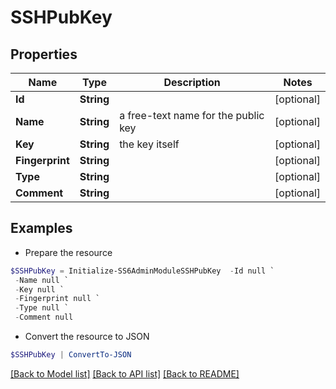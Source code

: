 # SSHPubKey
## Properties

Name | Type | Description | Notes
------------ | ------------- | ------------- | -------------
**Id** | **String** |  | [optional] 
**Name** | **String** | a free-text name for the public key | [optional] 
**Key** | **String** | the key itself | [optional] 
**Fingerprint** | **String** |  | [optional] 
**Type** | **String** |  | [optional] 
**Comment** | **String** |  | [optional] 

## Examples

- Prepare the resource
```powershell
$SSHPubKey = Initialize-SS6AdminModuleSSHPubKey  -Id null `
 -Name null `
 -Key null `
 -Fingerprint null `
 -Type null `
 -Comment null
```

- Convert the resource to JSON
```powershell
$SSHPubKey | ConvertTo-JSON
```

[[Back to Model list]](../README.md#documentation-for-models) [[Back to API list]](../README.md#documentation-for-api-endpoints) [[Back to README]](../README.md)

